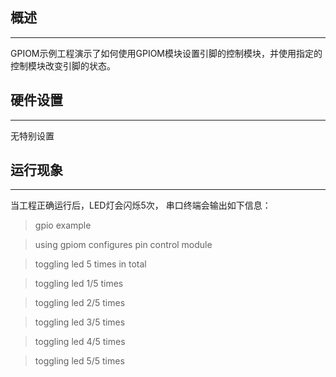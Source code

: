 ## 概述
***
GPIOM示例工程演示了如何使用GPIOM模块设置引脚的控制模块，并使用指定的控制模块改变引脚的状态。

## 硬件设置
***
无特别设置

## 运行现象
***
当工程正确运行后，LED灯会闪烁5次， 串口终端会输出如下信息：
> gpio example

> using gpiom configures pin control module

> toggling led 5 times in total

> toggling led 1/5 times

> toggling led 2/5 times

> toggling led 3/5 times

> toggling led 4/5 times

> toggling led 5/5 times

